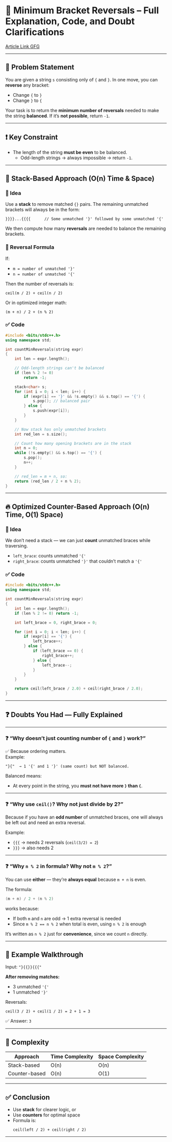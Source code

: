 # 🔄 Minimum Bracket Reversals – Full Explanation, Code, and Doubt Clarifications

[Article Link GFG](https://www.geeksforgeeks.org/dsa/minimum-number-of-bracket-reversals-needed-to-make-an-expression-balanced/)

---

## 📘 Problem Statement

You are given a string `s` consisting only of `{` and `}`. In one move, you can **reverse** any bracket:
- Change `{` to `}`
- Change `}` to `{`

Your task is to return the **minimum number of reversals** needed to make the string **balanced**. If it’s **not possible**, return `-1`.

---

## ❗ Key Constraint

- The length of the string **must be even** to be balanced.
  - Odd-length strings → always impossible → return `-1`.

---

## 🔁 Stack-Based Approach (O(n) Time & Space)

### 🧠 Idea

Use a **stack** to remove matched `{}` pairs. The remaining unmatched brackets will always be in the form:

```
}}}}...{{{{      // Some unmatched '}' followed by some unmatched '{'
```

We then compute how many **reversals** are needed to balance the remaining brackets.

### 🧮 Reversal Formula

If:
- `m = number of unmatched '}'`
- `n = number of unmatched '{'`

Then the number of reversals is:
```
ceil(m / 2) + ceil(n / 2)
```

Or in optimized integer math:
```
(m + n) / 2 + (n % 2)
```

### ✅ Code

```cpp
#include <bits/stdc++.h>
using namespace std;

int countMinReversals(string expr)
{
    int len = expr.length();

    // Odd-length strings can't be balanced
    if (len % 2 != 0)
        return -1;

    stack<char> s;
    for (int i = 0; i < len; i++) {
        if (expr[i] == '}' && !s.empty() && s.top() == '{') {
            s.pop(); // balanced pair
        } else {
            s.push(expr[i]);
        }
    }

    // Now stack has only unmatched brackets
    int red_len = s.size();

    // Count how many opening brackets are in the stack
    int n = 0;
    while (!s.empty() && s.top() == '{') {
        s.pop();
        n++;
    }

    // red_len = m + n, so:
    return (red_len / 2 + n % 2);
}
```

---

## 🔥 Optimized Counter-Based Approach (O(n) Time, O(1) Space)

### 🧠 Idea

We don’t need a stack — we can just **count** unmatched braces while traversing.

- `left_brace`: counts unmatched `'{'`
- `right_brace`: counts unmatched `'}'` that couldn’t match a `'{'`

### ✅ Code

```cpp
#include <bits/stdc++.h>
using namespace std;

int countMinReversals(string expr)
{
    int len = expr.length();
    if (len % 2 != 0) return -1;

    int left_brace = 0, right_brace = 0;

    for (int i = 0; i < len; i++) {
        if (expr[i] == '{') {
            left_brace++;
        } else {
            if (left_brace == 0) {
                right_brace++;
            } else {
                left_brace--;
            }
        }
    }

    return ceil(left_brace / 2.0) + ceil(right_brace / 2.0);
}
```

---

## ❓ Doubts You Had — Fully Explained

---

### ❓ **“Why doesn’t just counting number of `{` and `}` work?”**

✅ Because ordering matters.  
Example:  
```text
"}{"  → 1 '{' and 1 '}' (same count) but NOT balanced.
```

Balanced means:
- At every point in the string, you **must not have more `}` than `{`**.

---

### ❓ **“Why use `ceil()`? Why not just divide by 2?”**

Because if you have an **odd number** of unmatched braces, one will always be left out and need an extra reversal.

Example:
- `{{{` → needs 2 reversals (`ceil(3/2) = 2`)
- `}}}` → also needs 2

---

### ❓ **“Why `n % 2` in formula? Why not `m % 2`?”**

You can use **either** — they’re **always equal** because `m + n` is even.

The formula:
```cpp
(m + n) / 2 + (n % 2)
```
works because:
- If both `m` and `n` are odd → 1 extra reversal is needed
- Since `m % 2 == n % 2` when total is even, using `n % 2` is enough

It’s written as `n % 2` just for **convenience**, since we count `n` directly.

---

## 🧪 Example Walkthrough

Input: `"}{{}}{{{"`

**After removing matches:**
- 3 unmatched `'{'`
- 1 unmatched `'}'`

Reversals:
```
ceil(3 / 2) + ceil(1 / 2) = 2 + 1 = 3
```

✅ Answer: `3`

---

## 🧠 Complexity

| Approach      | Time Complexity | Space Complexity |
|---------------|-----------------|------------------|
| Stack-based   | O(n)            | O(n)             |
| Counter-based | O(n)            | O(1)             |

---

## ✅ Conclusion

- Use **stack** for clearer logic, or
- Use **counters** for optimal space
- Formula is:
  ```
  ceil(left / 2) + ceil(right / 2)
  ```

---

